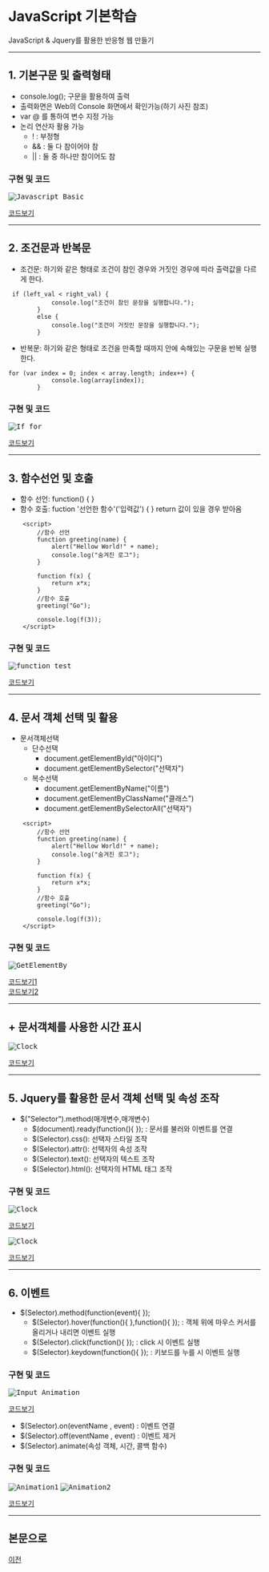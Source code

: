 # JavaScript 기본학습

JavaScript & Jquery를 활용한 반응형 웹 만들기

-----------------------
## 1. 기본구문 및 출력형태

* console.log(); 구문을 활용하여 출력
* 출력화면은 Web의 Console 화면에서 확인가능(하기 사진 참조)
* var @ 를 통하여 변수 지정 가능
* 논리 연산자 활용 가능
  - ! : 부정형
  - && : 둘 다 참이어야 참
  - || : 둘 중 하나만 참이어도 참


### 구현 및 코드
<kbd>![Javascript_Basic](/03_JavaScript/JS_실행화면/first_result.PNG "Javascript_Basic")</kbd>

[코드보기](https://github.com/kg4543/StudyHtml/blob/main/03_JavaScript/js_test1.html)

-----------------------
## 2. 조건문과 반복문

* 조건문: 하기와 같은 형태로 조건이 참인 경우와 거짓인 경우에 따라 출력값을 다르게 한다.
```
 if (left_val < right_val) {
            console.log("조건이 참인 문장을 실행합니다.");
        }
        else {
            console.log("조건이 거짓인 문장을 실행합니다.");
        }
```
* 반복문: 하기와 같은 형태로 조건을 만족할 때까지 안에 속해있는 구문을 반복 실행한다. 
```
for (var index = 0; index < array.length; index++) {
            console.log(array[index]);
        }
```

### 구현 및 코드
<kbd>![If_for](/03_JavaScript/JS_실행화면/if_for_test.PNG "If_for")</kbd>

[코드보기](https://github.com/kg4543/StudyHtml/blob/main/03_JavaScript/js_test2.html)

-----------------------
## 3. 함수선언 및 호출

* 함수 선언: function() { }
* 함수 호출: fuction '선언한 함수'('입력값') { } 
                   return 값이 있을 경우 받아옴
```
    <script>
        //함수 선언
        function greeting(name) {
            alert("Hellow World!" + name);
            console.log("숨겨진 로그");
        }

        function f(x) {
            return x*x;
        }
        //함수 호출
        greeting("Go");

        console.log(f(3));
    </script>
```

### 구현 및 코드
<kbd>![function_test](/03_JavaScript/JS_실행화면/function_test.PNG "function_test")</kbd>

[코드보기](https://github.com/kg4543/StudyHtml/blob/main/03_JavaScript/js_test3.html)

-----------------------
## 4. 문서 객체 선택 및 활용

* 문서객체선택
  - 단수선택
     - document.getElementById("아이디")
     - document.getElementBySelector("선택자")
  - 복수선택
     - document.getElementByName("이름")
     - document.getElementByClassName("클래스")
     - document.getElementBySelectorAll("선택자")

```
    <script>
        //함수 선언
        function greeting(name) {
            alert("Hellow World!" + name);
            console.log("숨겨진 로그");
        }

        function f(x) {
            return x*x;
        }
        //함수 호출
        greeting("Go");

        console.log(f(3));
    </script>
```

### 구현 및 코드
<kbd>![GetElementBy](/03_JavaScript/JS_실행화면/GetElementBy.PNG "GetElementBy")</kbd>

[코드보기1](https://github.com/kg4543/StudyHtml/blob/main/03_JavaScript/js_test4.html)<br>
[코드보기2](https://github.com/kg4543/StudyHtml/blob/main/03_JavaScript/js_test5.html)

----------------------
## + 문서객체를 사용한 시간 표시

<kbd>![Clock](/03_JavaScript/JS_실행화면/clock_test.PNG "Clock")</kbd>

[코드보기](https://github.com/kg4543/StudyHtml/blob/main/03_JavaScript/js_test6.html)

-----------------------
## 5. Jquery를 활용한 문서 객체 선택 및 속성 조작

* $("Selector").method(매개변수,매개변수)
  - $(document).ready(function(){ }); : 문서를 불러와 이벤트를 연결
  - $(Selector).css(): 선택자 스타일 조작
  - $(Selector).attr(): 선택자의 속성 조작
  - $(Selector).text(): 선택자의 텍스트 조작
  - $(Selector).html(): 선택자의 HTML 태그 조작
  
### 구현 및 코드
<kbd>![Clock](/03_JavaScript/JS_실행화면/jquery1.PNG "Clock")</kbd>

[코드보기](https://github.com/kg4543/StudyHtml/blob/main/03_JavaScript/jquery_test1.html)

<kbd>![Clock](/03_JavaScript/JS_실행화면/jquery2.PNG "Clock")</kbd>

[코드보기](https://github.com/kg4543/StudyHtml/blob/main/03_JavaScript/jquery_test2.html)

------------------------
## 6. 이벤트
 
* $(Selector).method(function(event){  });
  - $(Selector).hover(function(){  },function(){  }); : 객체 위에 마우스 커서를 올리거나 내리면 이벤트 실행
  - $(Selector).click(function(){  }); : click 시 이벤트 실행
  - $(Selector).keydown(function(){ }); : 키보드를 누를 시 이벤트 실행

### 구현 및 코드
<kbd>![Input_Animation](/03_JavaScript/JS_실행화면/input_animation.PNG "Input_Animation")</kbd>

[코드보기](https://github.com/kg4543/StudyHtml/blob/main/03_JavaScript/jquery_test4.html)


* $(Selector).on(eventName , event) : 이벤트 연결
* $(Selector).off(eventName , event) : 이벤트 제거
* $(Selector).animate(속성 객체, 시간, 콜백 함수)

### 구현 및 코드
<kbd>![Animation1](/03_JavaScript/JS_실행화면/animation1.PNG "Animation1")</kbd>
<kbd>![Animation2](/03_JavaScript/JS_실행화면/animation1.PNG "Animation2")</kbd>

[코드보기](https://github.com/kg4543/StudyHtml/blob/main/03_JavaScript/jquery_test3.html)

--------------------------------
## 본문으로

[이전](https://github.com/kg4543/StudyHtml)
